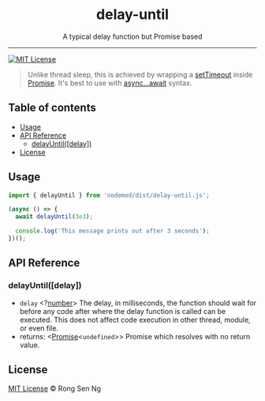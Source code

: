<div align="center" style="text-align: center;">
  <h1 style="border-bottom: none;">delay-until</h1>

  <p>A typical delay function but Promise based</p>
</div>

<hr />

[![MIT License][mit-license-badge]][mit-license-url]

> Unlike thread sleep, this is achieved by wrapping a [setTimeout] inside [Promise][promise-mdn-url]. It's best to use with [async...await] syntax.

## Table of contents <!-- omit in toc -->

- [Usage](#usage)
- [API Reference](#api-reference)
  - [delayUntil([delay])](#delayuntildelay)
- [License](#license)

## Usage

```ts
import { delayUntil } from 'nodemod/dist/delay-until.js';

(async () => {
  await delayUntil(3e3);

  console.log('This message prints out after 3 seconds');
})();
```

## API Reference

### delayUntil([delay])

- `delay` <?[number][number-mdn-url]> The delay, in milliseconds, the function should wait for before any code after where the delay function is called can be executed. This does not affect code execution in other thread, module, or even file.
- returns: <[Promise][promise-mdn-url]<`undefined`>> Promise which resolves with no return value.

## License

[MIT License](http://motss.mit-license.org/) © Rong Sen Ng

<!-- References -->

[setTimeout]: https://developer.mozilla.org/en-US/docs/Web/API/WindowOrWorkerGlobalScope/setTimeout
[async...await]: https://developer.mozilla.org/en-US/docs/Web/JavaScript/Reference/Operators/await

<!-- MDN -->

[array-mdn-url]: https://developer.mozilla.org/en-US/docs/Web/JavaScript/Reference/Global_Objects/Array
[boolean-mdn-url]: https://developer.mozilla.org/en-US/docs/Web/JavaScript/Reference/Global_Objects/Boolean
[date-mdn-url]: https://developer.mozilla.org/en-US/docs/Web/JavaScript/Reference/Global_Objects/Date
[error-mdn-url]: https://developer.mozilla.org/en-US/docs/Web/JavaScript/Reference/Global_Objects/Error
[function-mdn-url]: https://developer.mozilla.org/en-US/docs/Web/JavaScript/Reference/Global_Objects/Function
[map-mdn-url]: https://developer.mozilla.org/en-US/docs/Web/JavaScript/Reference/Global_Objects/Map
[number-mdn-url]: https://developer.mozilla.org/en-US/docs/Web/JavaScript/Reference/Global_Objects/Number
[object-mdn-url]: https://developer.mozilla.org/en-US/docs/Web/JavaScript/Reference/Global_Objects/Object
[promise-mdn-url]: https://developer.mozilla.org/en-US/docs/Web/JavaScript/Reference/Global_Objects/Promise
[regexp-mdn-url]: https://developer.mozilla.org/en-US/docs/Web/JavaScript/Reference/Global_Objects/RegExp
[set-mdn-url]: https://developer.mozilla.org/en-US/docs/Web/JavaScript/Reference/Global_Objects/Set
[string-mdn-url]: https://developer.mozilla.org/en-US/docs/Web/JavaScript/Reference/Global_Objects/String
[void-mdn-url]: https://developer.mozilla.org/en-US/docs/Web/JavaScript/Reference/Operators/void

<!-- Badges -->

[mit-license-badge]: https://flat.badgen.net/badge/license/MIT/blue

<!-- Links -->

[mit-license-url]: https://github.com/motss/deno_mod/blob/master/LICENSE
